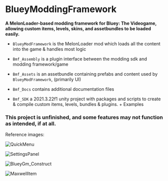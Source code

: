 # BlueyModdingFramework
**A MelonLoader-based modding framework for Bluey: The Videogame, allowing custom items, levels, skins, and assetbundles to be loaded easily.**

- `BlueyModFramework` is the MelonLoader mod which loads all the content into the game & handles most logic

- `Bmf_Assembly` is a plugin interface between the modding sdk and modding framework/game

- `Bmf_Assets` is an assetbundle containing prefabs and content used by `BlueyModFramework`, (primarily UI)

- `Bmf_Docs` contains additional documentation files

- `Bmf_SDK` a 2021.3.22f1 unity project with packages and scripts to create & compile custom items, levels, bundles & plugins. + Examples

### This project is unfinished, and some features may not function as intended, if at all.

Reference images:

![QuickMenu](https://github.com/BetterPlace67/BlueyModdingFramework/assets/147106912/4fa991a9-24f3-4cb7-a4ce-9f12242a57a7)

![SettingsPanel](https://github.com/BetterPlace67/BlueyModdingFramework/assets/147106912/d070faa7-4951-4315-a7da-1019bc9ee403)

![BlueyGm_Construct](https://github.com/BetterPlace67/BlueyModdingFramework/assets/147106912/8379ee46-9511-4174-a131-c5bde3fc6928)

![MaxwellItem](https://github.com/BetterPlace67/BlueyModdingFramework/assets/147106912/638f9a0a-76df-44b7-bdb0-5ab79f46e938)
